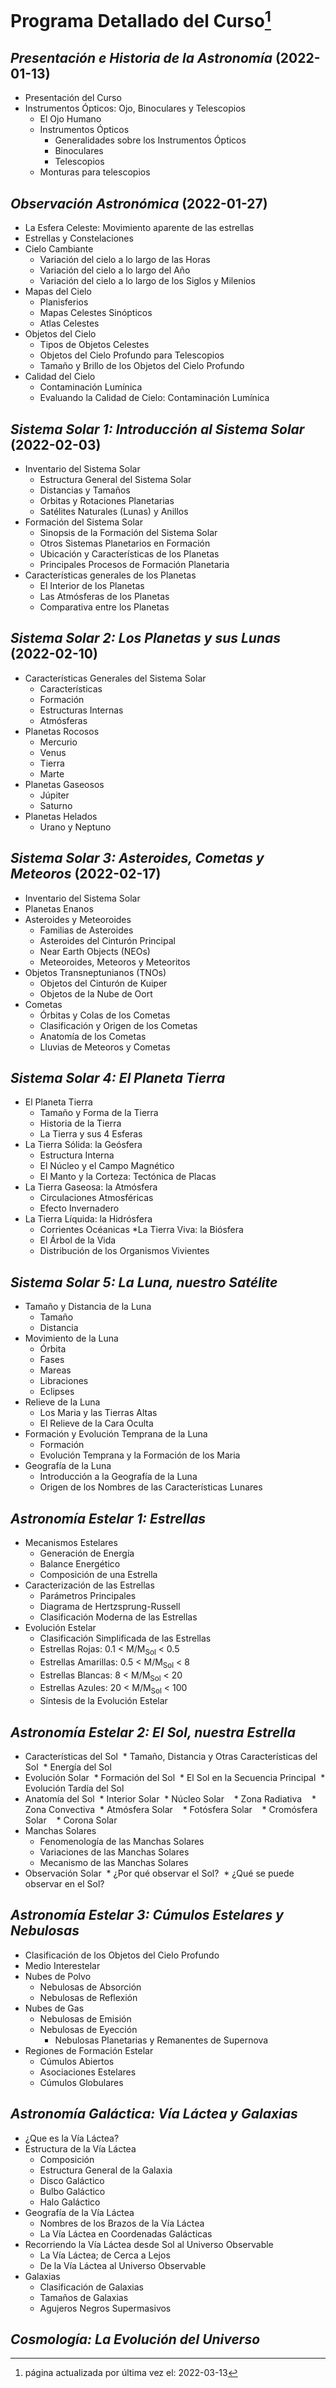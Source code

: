 # Programa Detallado del Curso[^1]

## _Presentación e Historia de la Astronomía_ (2022-01-13)
* Presentación del Curso
* Instrumentos Ópticos: Ojo, Binoculares y Telescopios
  * El Ojo Humano
  * Instrumentos Ópticos
    * Generalidades sobre los Instrumentos Ópticos
    * Binoculares
    * Telescopios
  * Monturas para telescopios

## _Observación Astronómica_ (2022-01-27)
* La Esfera Celeste: Movimiento aparente de las estrellas
* Estrellas y Constelaciones
* Cielo Cambiante
  * Variación del cielo a lo largo de las Horas
  * Variación del cielo a lo largo del Año
  * Variación del cielo a lo largo de los Siglos y Milenios
* Mapas del Cielo
  * Planisferios
  * Mapas Celestes Sinópticos
  * Atlas Celestes
* Objetos del Cielo
  * Tipos de Objetos Celestes
  * Objetos del Cielo Profundo para Telescopios
  * Tamaño y Brillo de los Objetos del Cielo Profundo
* Calidad del Cielo
  * Contaminación Lumínica
  * Evaluando la Calidad de Cielo: Contaminación Lumínica

## _Sistema Solar 1: Introducción al Sistema Solar_ (2022-02-03)
* Inventario del Sistema Solar
  * Estructura General del Sistema Solar
  * Distancias y Tamaños
  * Orbitas y Rotaciones Planetarias
  * Satélites Naturales (Lunas) y Anillos
* Formación del Sistema Solar
  * Sinopsis de la Formación del Sistema Solar
  * Otros Sistemas Planetarios en Formación
  * Ubicación y Características de los Planetas
  * Principales Procesos de Formación Planetaria
* Características generales de los Planetas
  * El Interior de los Planetas
  * Las Atmósferas de los Planetas
  * Comparativa entre los Planetas

## _Sistema Solar 2: Los Planetas y sus Lunas_ (2022-02-10)
* Características Generales del Sistema Solar
  * Características
  * Formación
  * Estructuras Internas
  * Atmósferas
* Planetas Rocosos
  * Mercurio
  * Venus
  * Tierra
  * Marte
* Planetas Gaseosos
  * Júpiter
  * Saturno
* Planetas Helados
  * Urano y Neptuno

## _Sistema Solar 3: Asteroides, Cometas y Meteoros_ (2022-02-17)
* Inventario del Sistema Solar
* Planetas Enanos
* Asteroides y Meteoroides
  * Familias de Asteroides
  * Asteroides del Cinturón Principal
  * Near Earth Objects (NEOs)
  * Meteoroides, Meteoros y Meteoritos
* Objetos Transneptunianos (TNOs)
  * Objetos del Cinturón de Kuiper
  * Objetos de la Nube de Oort
* Cometas
  * Órbitas y Colas de los Cometas
  * Clasificación y Origen de los Cometas
  * Anatomía de los Cometas
  * Lluvias de Meteoros y Cometas

## _Sistema Solar 4: El Planeta Tierra_
* El Planeta Tierra
  * Tamaño y Forma de la Tierra
  * Historia de la Tierra
  * La Tierra y sus 4 Esferas
* La Tierra Sólida: la Geósfera
  * Estructura Interna
  * El Núcleo y el Campo Magnético
  * El Manto y la Corteza: Tectónica de Placas
* La Tierra Gaseosa: la Atmósfera
  * Circulaciones Atmosféricas
  * Efecto Invernadero
* La Tierra Líquida: la Hidrósfera
  * Corrientes Océanicas
*La Tierra Viva: la Biósfera
  * El Árbol de la Vida
  * Distribución de los Organismos Vivientes

## _Sistema Solar 5: La Luna, nuestro Satélite_
* Tamaño y Distancia de la Luna
  * Tamaño
  * Distancia
* Movimiento de la Luna
  * Órbita
  * Fases
  * Mareas
  * Libraciones
  * Eclipses
* Relieve de la Luna
  * Los Maria y las Tierras Altas
  * El Relieve de la Cara Oculta
* Formación y Evolución Temprana de la Luna
  * Formación
  * Evolución Temprana y la Formación de los Maria
* Geografía de la Luna
  * Introducción a la Geografía de la Luna
  * Origen de los Nombres de las Características Lunares

## _Astronomía Estelar 1: Estrellas_
* Mecanismos Estelares
  * Generación de Energía
  * Balance Energético
  * Composición de una Estrella
* Caracterización de las Estrellas
  * Parámetros Principales
  * Diagrama de Hertzsprung-Russell
  * Clasificación Moderna de las Estrellas
* Evolución Estelar
  * Clasificación Simplificada de las Estrellas
  * Estrellas Rojas: 0.1 < M/M<sub>Sol</sub> < 0.5 
  * Estrellas Amarillas: 0.5 < M/M<sub>Sol</sub> < 8 
  * Estrellas Blancas:  8 < M/M<sub>Sol</sub> < 20 
  * Estrellas Azules: 20 < M/M<sub>Sol</sub> < 100
  * Síntesis de la Evolución Estelar
## _Astronomía Estelar 2: El Sol, nuestra Estrella_
* Características del Sol
  * Tamaño, Distancia y Otras Características del Sol
  * Energía del Sol
* Evolución Solar
  * Formación del Sol
  * El Sol en la Secuencia Principal
  * Evolución Tardía del Sol
* Anatomía del Sol
  * Interior Solar
    * Núcleo Solar
    * Zona Radiativa
    * Zona Convectiva
  * Atmósfera Solar
    * Fotósfera Solar
    * Cromósfera Solar
    * Corona Solar
* Manchas Solares
  * Fenomenología de las Manchas Solares
  * Variaciones de las Manchas Solares
  * Mecanismo de las Manchas Solares
* Observación Solar
  * ¿Por qué observar el Sol?
  * ¿Qué se puede observar en el Sol?

## _Astronomía Estelar 3: Cúmulos Estelares y Nebulosas_
* Clasificación de los Objetos del Cielo Profundo
* Medio Interestelar
* Nubes de Polvo
  * Nebulosas de Absorción
  * Nebulosas de Reflexión
* Nubes de Gas
  * Nebulosas de Emisión
  * Nebulosas de Eyección
    * Nebulosas Planetarias y Remanentes de Supernova
* Regiones de Formación Estelar
  * Cúmulos Abiertos
  * Asociaciones Estelares
  * Cúmulos Globulares

## _Astronomía Galáctica: Vía Láctea y Galaxias_
* ¿Que es la Vía Láctea?
* Estructura de la Vía Láctea
  * Composición
  * Estructura General de la Galaxia
  * Disco Galáctico
  * Bulbo Galáctico
  * Halo Galáctico
* Geografía de la Vía Láctea
  * Nombres de los Brazos de la Vía Láctea
  * La Vía Láctea en Coordenadas Galácticas
* Recorriendo la Vía Láctea desde Sol al Universo Observable
  * La Vía Láctea; de Cerca a Lejos
  * De la Vía Láctea al Universo Observable
* Galaxias
  * Clasificación de Galaxias
  * Tamaños de Galaxias
  * Agujeros Negros Supermasivos

## _Cosmología: La Evolución del Universo_

[^1]: página actualizada por última vez el: 2022-03-13
